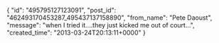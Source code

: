  {
   "id": "495795127123091",
   "post_id": "462493170453287_495437137158890",
   "from_name": "Pete Daoust",
   "message": "when I tried it....they just kicked me out of court...",
   "created_time": "2013-03-24T20:13:11+0000"
 }
